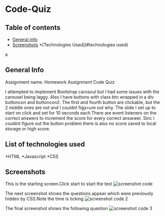 # Code-Quiz

## Table of contents
* [General info](#general-info)
* [Screenshots](#screenshots)
*[Technologies  Used](#technologies used)



a

## General Info

Assignment name: Homework Assignment Code Quiz

I attempted to implement Bootstrap carosoul but I had some issues with the carousel being laggy. Also I have buttons with class btn wrapped in a div buttoncon and buttoncon2. The first and fourth button are clickable, but the 2 middle ones are not and I couldnt figy=ure out why. The slide I set up to start on click and set for 10 seconds each.There are event listeners on the correct answers to increment the score for every correct answwer. Sinc I couldnt figure out the button problem there is also no score saved to local storage or high score.

## List of technologies used

*HTML
*Javascript
*CSS




## Screenshots
 This is the starting screen.Click start to start the test
 ![screenshot code](https://user-images.githubusercontent.com/39675578/180596576-0d3d6758-d6d0-429a-a522-9956cfd61c40.png)
 
 The next screenshot shows the questions appear which were previously hidden by CSS.Note the time is ticking
![screenshot code 2](https://user-images.githubusercontent.com/39675578/180596637-2e010f09-4612-4f78-bc26-672052d8e76e.png)


The final screenshot shows the following question
![screenshot code 3](https://user-images.githubusercontent.com/39675578/180596712-807b2fb8-6189-4c74-b2d6-a787315fdf09.png)



